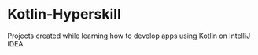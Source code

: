 # Kotlin-Hyperskill
Projects created while learning how to develop apps using Kotlin on IntelliJ IDEA

